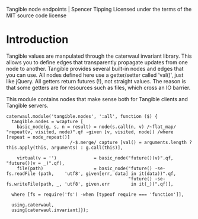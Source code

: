 Tangible node endpoints | Spencer Tipping
Licensed under the terms of the MIT source code license

# Introduction

Tangible values are manpulated through the caterwaul invariant library. This allows you to define edges that transparently propagate updates from one node to another. Tangible provides several
built-in nodes and edges that you can use. All nodes defined here use a getter/setter called 'val()', just like jQuery. All getters return futures (!), not straight values. The reason is that
some getters are for resources such as files, which cross an IO barrier.

This module contains nodes that make sense both for Tangible clients and Tangible servers.

    caterwaul.module('tangible.nodes', ':all', function ($) {
      tangible.nodes = wcapture [
        basic_node(g, s, n = result) = node(s.call(n, v) /~flat_map/ "repeat(v, visited, node)".qf -given [v, visited, node]) /where [repeat = node_repeat()]
                            /-$.merge/ capture [val() = arguments.length ? this.apply(this, arguments) : g.call(this)],

        virtual(v = '')              = basic_node("future()(v)".qf,                    "future()(v = _)".qf),
        file(path)                   = basic_node("future() -se- fs.readFile (path,    'utf8', given[err, data] in it(data))".qf,
                                                  "future() -se- fs.writeFile(path, _, 'utf8', given.err        in it(_))".qf)],

      where [fs = require('fs') -when [typeof require === 'function']],

      using.caterwaul,
      using[caterwaul.invariant]});